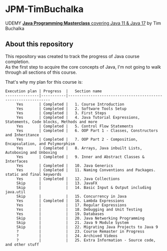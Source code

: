# JPM-TimBuchalka
UDEMY [**Java Programming Masterclass** covering Java 11 &amp; Java 17](https://www.udemy.com/course/java-the-complete-java-developer-course/) by Tim Buchalka


## About this repository
This repository was created to track the progress of Java course completion.  
As the first step to acquire the core concepts of Java, I'm not going to walk through all sections of this course.

That's why my plan for this course is: 
```
Execution plan | Progress  |   Section name
---------------|-----------|--------------------------------------------------------------
     Yes       | Completed |   1. Course Introduction
     Yes       | Completed |   2. Software Tools Setup
     Yes       | Completed |   3. First Steps
     Yes       | Completed |   4. Java Tutorial Expressions, Statements, Code blocks, Methods and more
     Yes       | Completed |   5. Control Flow Statements
     Yes       | Completed |   6. OOP Part 1 - Classes, Constructors and Inheritance
     Yes       | Completed |   7. OOP Part 2 - Composition, Encapsulation, and Polymorphism
     Yes       | Completed |   8. Arrays, Java inbuilt Lists, Autoboxing and Unboxing
     Yes       | Completed |   9. Inner and Abstract Classes & Interfaces
     Yes       | Completed |   10. Java Generics
     Yes       | Completed |   11. Naming Conventions and Packages.  static and final keywords
     Yes       | Completed |   12. Java Collections
     Skip      |           |   13. JavaFX
     Skip      |           |   14. Basic Input & Output including java.util
     Skip      |           |   15. Concurrency in Java
     Yes       | Completed |   16. Lambda Expressions
     Yes       |           |   17. Regular Expressions
     Yes       |           |   18. Debugging and Unit Testing
     Yes       |           |   19. Databases
     Skip      |           |   20. Java Networking Programming
     Skip      |           |   21. Java 9 Module System
     Skip      |           |   22. Migrating Java Projects to Java 9
     ?         |           |   23. Course Remaster in Progress
     ?         |           |   24. Archived Videos
     ?         |           |   25. Extra Information - Source code, and other stuff
